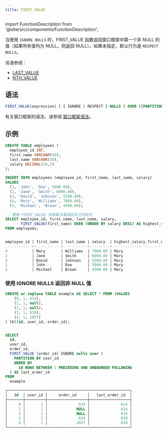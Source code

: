 ```yaml
---
title: FIRST_VALUE
---
```


import FunctionDescription from '@site/src/components/FunctionDescription';

<FunctionDescription description="引入版本: v1.2.568"/>

当使用 `IGNORE NULLS` 时，FIRST_VALUE 函数返回窗口框架中第一个非 NULL 的值（如果所有值均为 NULL，则返回 NULL）。如果未指定，默认行为是 `RESPECT NULLS`。

另请参阅：

- [LAST_VALUE](last-value.md)
- [NTH_VALUE](nth-value.md)

## 语法

```sql
FIRST_VALUE(expression) [ { IGNORE | RESPECT } NULLS ] OVER ([PARTITION BY partition_expression] ORDER BY order_expression [window_frame])
```

有关窗口框架的语法，请参阅 [窗口框架语法](index.md#window-frame-syntax)。

## 示例

```sql
CREATE TABLE employees (
  employee_id INT,
  first_name VARCHAR(50),
  last_name VARCHAR(50),
  salary DECIMAL(10,2)
);

INSERT INTO employees (employee_id, first_name, last_name, salary)
VALUES
  (1, 'John', 'Doe', 5000.00),
  (2, 'Jane', 'Smith', 6000.00),
  (3, 'David', 'Johnson', 5500.00),
  (4, 'Mary', 'Williams', 7000.00),
  (5, 'Michael', 'Brown', 4500.00);

-- 使用 FIRST_VALUE 获取薪水最高的员工的姓名
SELECT employee_id, first_name, last_name, salary,
       FIRST_VALUE(first_name) OVER (ORDER BY salary DESC) AS highest_salary_first_name
FROM employees;


employee_id | first_name | last_name | salary  | highest_salary_first_name
------------+------------+-----------+---------+--------------------------
4           | Mary       | Williams  | 7000.00 | Mary
2           | Jane       | Smith     | 6000.00 | Mary
3           | David      | Johnson   | 5500.00 | Mary
1           | John       | Doe       | 5000.00 | Mary
5           | Michael    | Brown     | 4500.00 | Mary

```

### 使用 IGNORE NULLS 返回非 NULL 值

```sql
CREATE or replace TABLE example AS SELECT * FROM (VALUES
	(0, 1, 614),
	(1, 1, null),
	(2, 1, null),
	(3, 1, 639),
	(4, 1, 2027)
) tbl(id, user_id, order_id);


SELECT
  id,
  user_id,
  order_id,
  FIRST_VALUE (order_id) IGNORE nulls over (
    PARTITION BY user_id
    ORDER BY
      id ROWS BETWEEN 1 PRECEDING AND UNBOUNDED FOLLOWING
  ) AS last_order_id
FROM
  example

┌───────────────────────────────────────────────────────┐
│   id  │ user_id │     order_id     │   last_order_id  │
├───────┼─────────┼──────────────────┼──────────────────┤
│     0 │       1 │              614 │              614 │
│     1 │       1 │             NULL │              614 │
│     2 │       1 │             NULL │              639 │
│     3 │       1 │              639 │              639 │
│     4 │       1 │             2027 │              639 │
└───────────────────────────────────────────────────────┘

```